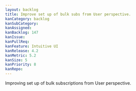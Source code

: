 ```yaml
---
layout: backlog
title: Improve set up of bulk subs from User perspective.
kanCategory: backlog
kanSubCategory:
kanAssigned:
kanBacklog: 147
kanIssue:
kanPullReq:
kanFeature: Intuitive UI
kanRelease: 4.2
kanMetric: 5.2
kanSize: 5
kanPriority: 8
kanRepo:
---
```

Improving set up of bulk subscriptions from User perspective.
